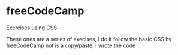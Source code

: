 # freeCodeCamp
Exercises using CSS

These ones are a series of execises, I do it follow the basic CSS by freeCodeCamp
not is a copy/paste, I wrote the code
